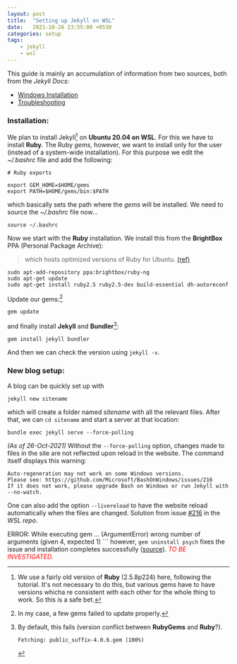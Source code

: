 ```yaml
---
layout: post
title:  "Setting up Jekyll on WSL"
date:   2021-10-26 23:55:00 +0530
categories: setup
tags:
    - jekyll
    - wsl
---
```

[//]: # (The body)

This guide is mainly an accumulation of information from two sources, both from the *Jekyll Docs*:
  - [Windows Installation][1]
  - [Troubleshooting][2]

### Installation:

We plan to install Jekyll[^vernote] on **Ubuntu 20.04 on WSL**. For this we have to install **Ruby**. The Ruby *gems*, however, we want to install only for the user (instead of a system-wide installation). For this purpose we edit the *~/.bashrc* file and add the following:
```shell
# Ruby exports

export GEM_HOME=$HOME/gems
export PATH=$HOME/gems/bin:$PATH
```
which basically sets the path where the *gems* will be installed. We need to source the *~/.bashrc* file now...
```shell
source ~/.bashrc
```

Now we start with the **Ruby** installation. We install this from the **BrightBox** PPA (Personal Package Archive):
> which hosts optimized versions of Ruby for Ubuntu. [(ref)][1]

```shell
sudo apt-add-repository ppa:brightbox/ruby-ng
sudo apt-get update
sudo apt-get install ruby2.5 ruby2.5-dev build-essential dh-autoreconf
```
Update our gems:[^failnote1]
```shell
gem update
```
and finally install **Jekyll** and **Bundler**[^failnote2]:
```shell
gem install jekyll bundler
```
And then we can check the version using `jekyll -v`.

### New blog setup:

A blog can be quickly set up with
```shell
jekyll new sitename
```
which will create a folder named *sitename* with all the relevant files. After that, we can `cd sitename` and start a server at that location:
```shell
bundle exec jekyll serve --force-polling
```
*(As of 26-Oct-2021)* Without the `--force-polling` option, changes made to files in the site are not reflected upon reload in the website. The command itself displays this warning:
```
Auto-regeneration may not work on some Windows versions.
Please see: https://github.com/Microsoft/BashOnWindows/issues/216
If it does not work, please upgrade Bash on Windows or run Jekyll with --no-watch.
```
One can also add the option `--livereload` to have the website reload automatically when the files are changed. Solution from issue [#216][3] in the *WSL repo*.







[//]: # (Footnotes, if any)

[^vernote]: We use a fairly old version of **Ruby** (2.5.8p224) here, following the tutorial. It's not necessary to do this, but various gems have to have versions whicha re consistent with each other for the whole thing to work. So this is a safe bet.
[^failnote1]: In my case, a few gems failed to update properly.
[^failnote2]: By default, this fails (version conflict between **RubyGems** and **Ruby**?).
    ```shell
    Fetching: public_suffix-4.0.6.gem (100%)
ERROR:  While executing gem ... (ArgumentError)
    wrong number of arguments (given 4, expected 1)
    ```
    however, `gem uninstall psych` fixes the issue and installation completes successfully ([source][4]). <span style="color:red">*TO BE INVESTIGATED.*</span>





[//]: # (Links, if any)

[1]: <https://jekyllrb.com/docs/installation/windows/>
[2]: <https://jekyllrb.com/docs/troubleshooting/#no-sudo>
[3]: <https://github.com/microsoft/WSL/issues/216#issuecomment-716047269>
[4]: <https://stackguides.com/questions/68899508/gem-install-wrong-number-of-arguments-given-4-expected-1>